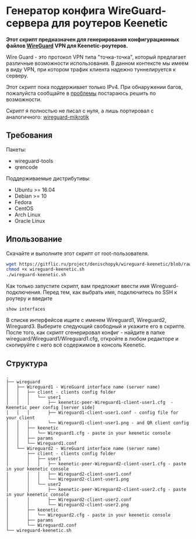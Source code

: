 # Генератор конфига WireGuard-сервера для роутеров Keenetic

**Этот скрипт предназначен для генерирования конфигурационных файлов [WireGuard](https://www.wireguard.com/) VPN для Keenetic-роутеров.**

Wire Guard - это протокол VPN типа "точка-точка", который предлагает различные возможности использования. В данном контексте мы имеем в виду VPN, при котором трафик клиента надежно туннелируется к серверу.

Этот скрипт пока поддерживает только IPv4. При обнаружении багов, пожалуйста сообщайте в [проблемы](https://gitflic.ru/project/denischopyk/wireguard-keenetic/issue) постараюсь решить по возможности.

Скрипт я полностью не писал с нуля, а лишь портировал с аналогичного: [wireguard-mikrotik](https://github.com/IgorKha/wireguard-mikrotik)


## Требования

Пакеты:

- wireguard-tools
- qrencode

Поддерживаемые дистрибутивы:

- Ubuntu >= 16.04
- Debian >= 10
- Fedora
- CentOS
- Arch Linux
- Oracle Linux

## Ипользование

Скачайте и выполните этот скрипт от root-пользователя.

```bash
wget https://gitflic.ru/project/denischopyk/wireguard-keenetic/blob/raw?file=wireguard-keenetic.sh -O wireguard-keenetic.sh
chmod +x wireguard-keenetic.sh
./wireguard-keenetic.sh
```

Как только запустите скрипт, вам предложит ввести имя Wireguard-подключения. Перед тем, как выбрать имя, подключитесь по SSH к роутеру и введите 

```
show interfaces
```

В списке интерфейсов ищите с именем Wireguard1, Wireguard2, Wireguard3. Выберите следующий свободный и укажите его в скрипте.
После того, как скрипт сгенерировал конфиг - найдите в папке wireguard/Wireguard1/Wireguard1.cfg, откройте в любом редакторе и скопируйте с него всё содержимое в консоль Keenetic.  
## Структура

```text
.
├── wireguard
│   ├── Wireguard1 - WireGuard interface name (server name)
│   │   ├── client - clients config folder
│   │   │   └── user1
│   │   │       ├── keenetic-peer-Wireguard1-client-user1.cfg  - Keenetic peer config [server side]
│   │   │       ├── Wireguard1-client-user1.conf - config file for your client
│   │   │       └── Wireguard1-client-user1.png - and QR client config
│   │   ├── keenetic
│   │   │   └── Wireguard1.cfg - paste in your keenetic console
│   │   ├── params
│   │   └── Wireguard1.conf
│   └── Wireguard2 - WireGuard interface name (server name)
│       ├── client - clients config folder
│       │   ├── user1
│       │   │   ├── keenetic-peer-Wireguard2-client-user1.cfg - paste in your keenetic console
│       │   │   ├── Wireguard2-client-user1.conf
│       │   │   └── Wireguard2-client-user1.png
│       │   └── user2
│       │       ├── keenetic-peer-Wireguard2-client-user2.cfg - paste in your keenetic console
│       │       ├── Wireguard2-client-user2.conf
│       │       └── Wireguard2-client-user2.png
│       ├── keenetic
│       │   └── Wireguard2.cfg - paste in your keenetic console
│       ├── params
│       └── Wireguard2.conf
└── wireguard-keenetic.sh
```
